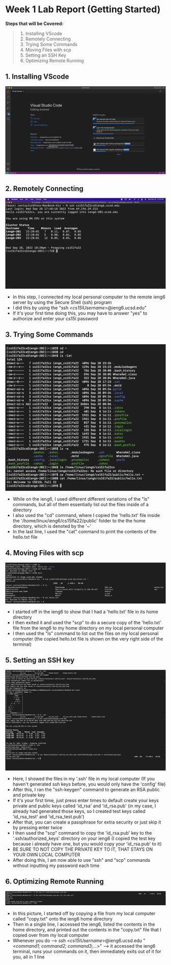 # Week 1 Lab Report (Getting Started)

**Steps that will be Covered:**
> 1. Installing VScode
> 2. Remotely Connecting
> 3. Trying Some Commands
> 4. Moving Files with scp
> 5. Setting an SSH Key
> 6. Optimizing Remote Running


## 1. Installing VScode
![VSCode-Screen](Week-1-Lab-Reports-Pics/VSCode-Screen.jpg)

## 2. Remotely Connecting
![Connecting-to-ieng6](Week-1-Lab-Reports-Pics/Remotely-Connecting.jpg)
- In this step, I connected my local personal computer to the remote ieng6 server by using the Secure Shell (ssh) program
- I did this by using the "ssh <*cs15lUsername*>@ieng6.ucsd.edu"
- If it's your first time doing this, you may have to answer "yes" to authorize and enter your cs15l password

## 3. Trying Some Commands
![Trying-Commands](Week-1-Lab-Reports-Pics/Trying-Some-Commands.jpg)
- While on the ieng6, I used different different variations of the "ls" commands, but all of them essentially list out the files inside of a directory
- I also used the "cd" command, where I copied the 'hello.txt' file inside the '/home/linux/ieng6/cs15lfa22/public' folder to the the home directory, which is denoted by the '~'
- In the last line, I used the "cat" command to print the contents of the hello.txt file

## 4. Moving Files with scp
![Using-SCP](Week-1-Lab-Reports-Pics/SCP.jpg)
- I started off in the ieng6 to show that I had a 'hello.txt' file in its home directory
- I then exited it and used the "scp" to do a secure copy of the 'hello.txt' file from the ieng6 to my home directory on my local personal computer
- I then used the "ls" command to list out the files on my local personal computer (the copied hello.txt file is shown on the very right side of the terminal) 

## 5. Setting an SSH key
![SSH-Key](Week-1-Lab-Reports-Pics/SSH-Key.jpg)
- Here, I showed the files in my '.ssh' file in my local computer (If you haven't generated ssh keys before, you would only have the 'config' file)
- After this, I ran the "ssh-keygen" command to generate an RSA public and private key
- If it's your first time, just press enter times to default create your keys private and public keys called 'id_rsa' and 'id_rsa.pub' (in my case, I already had generated those keys, so I created test keys called 'id_rsa_test' and 'id_rsa_test.pub')
- After that, you can create a passphrase for extra security or just skip it by pressing enter twice
- I then used the "scp" command to copy the 'id_rsa.pub' key to the '.ssh/authorized_keys' directory on your ieng6 (I copied the test key because i already have one, but you would copy your 'id_rsa.pub' to it)
- BE SURE TO NOT COPY THE PRIVATE KEY TO IT, THAT STAYS ON YOUR OWN LOCAL COMPUTER
- After doing this, I am now able to use "ssh" and "scp" commands without inputting my password each time

## 6. Optimizing Remote Running
![Optimizing-Running](Week-1-Lab-Reports-Pics/Optimizing-Remote-Running.jpg)
- In this picture, I started off by copying a file from my local computer called "copy.txt" onto the ieng6 home directory
- Then in a single line, I accessed the ieng6, listed the contents in the home directory, and printed out the contents in the "copy.txt" file that I copied over from my local computer
- Whenever you do --> ssh <*cs15lUsername*>@ieng6.ucsd.edu "<*command1; command2; command3;...*>" --> it accessed the ieng6 terminal, runs your commands on it, then immediately exits out of it for you, all in 1 line
